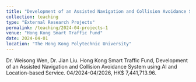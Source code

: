 ```yaml
---
title: "Development of an Assisted Navigation and Collision Avoidance System using Al and Location-based Service"
collection: teaching
type: "External Research Projects"
permalink: /teaching/2024-04-projects-1
venue: "Hong Kong Smart Traffic Fund"
date: 2024-04-01
location: "The Hong Kong Polytechnic University"
---
```


Dr. Weisong Wen, Dr. Jian Liu. Hong Kong Smart Traffic Fund, Development of an Assisted Navigation and Collision Avoidance System using Al and Location-based Service. 04/2024-04/2026, HK$ 7,441,713.96.
